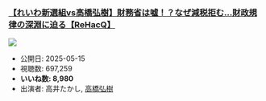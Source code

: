 ### [【れいわ新選組vs高橋弘樹】財務省は嘘！？なぜ減税拒む…財政規律の深淵に迫る【ReHacQ】](https://www.youtube.com/watch?v=Srpvj_zGiCs)
[![](https://img.youtube.com/vi/Srpvj_zGiCs/sddefault.jpg)](https://www.youtube.com/watch?v=Srpvj_zGiCs)
-   公開日: 2025-05-15
-   視聴数: 697,259
-   **いいね数: 8,980**
-   出演者: 高井たかし, [高橋弘樹](/rehacq_fan/people/高橋弘樹 "wikilink")
